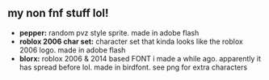 ## my non fnf stuff lol!
- **pepper:**  random pvz style sprite. made in adobe flash
- **roblox 2006 char set:**  character set that kinda looks like the roblox 2006 logo. made in adobe flash
- **blorx:**  roblox 2006 & 2014 based FONT i made a while ago. apparently it has spread before lol. made in birdfont. see png for extra characters